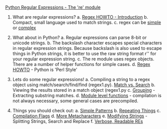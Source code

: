 
[Python Regular Expressions - The 're' module](https://docs.python.org/2/library/re.html)



1. What are regular expressions?
  a. [Regex HOWTO - Introduction](https://docs.python.org/2/howto/regex.html#regex-howto)
  b. Compact, small language used to match strings.
  c. regex can be [simple]() or [complex](http://stackoverflow.com/a/201378/1693693)

2. What about in Python?
  a. Regular expressions can parse 8-bit or unicode strings.
  b. The backslash character escapes special characters in regular expression strings. Because backslash is also used to escape things in Python strings, it is better to use the raw string format r'<str>' for your regular expression string.
  c. The re module uses regex objects.  There are a number of helper functions for simple cases.
  d. [Regex HOWTO](https://docs.python.org/2/howto/regex.html#regex-howto) - Python is 'Perl Style' 


3. Lets do some regular expressions!
  a. Compiling a string to a regex object using match/search/find/find (regex1.py). [Match vs. Search](https://docs.python.org/2/howto/regex.html#match-versus-search)
  b. Viewing the results stored in a match object (regex1.py
  c. [Grouping](https://docs.python.org/2/howto/regex.html#grouping) - Extracting substring matches.
  d. [Module level functions](https://docs.python.org/2/howto/regex.html#module-level-functions) - compilation is not always necessary, some general cases are precompiled.

4. Things you should check out:
  a. [Simple Patterns](https://docs.python.org/2/howto/regex.html#simple-patterns)
  b. [Repeating Things](https://docs.python.org/2/howto/regex.html#repeating-things)
  c. [Compilation Flags](https://docs.python.org/2/howto/regex.html#compilation-flags)
  d. [More Metacharacters](https://docs.python.org/2/howto/regex.html#more-pattern-power)
  e. [Modifying Strings](https://docs.python.org/2/howto/regex.html#modifying-strings) - Splitting Strings, Search and Replace 
  f. [Verbose, Readable REs](https://docs.python.org/2/howto/regex.html#modifying-strings)



